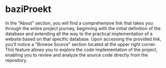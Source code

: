# baziProekt
In the "About" section, you will find a comprehensive link that takes you through the entire project journey, beginning with the initial definition of the database and extending all the way to the practical implementation of a website based on that specific database.
Upon accessing the provided link, you'll notice a "Browse Source" section located at the upper right corner. This feature allows you to explore the code implementation of the project, enabling you to review and analyze the source code directly from the repository.
